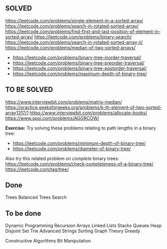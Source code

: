 ## SOLVED

https://leetcode.com/problems/single-element-in-a-sorted-array/
https://leetcode.com/problems/search-in-rotated-sorted-array/
https://leetcode.com/problems/find-first-and-last-position-of-element-in-sorted-array/
https://leetcode.com/problems/binary-search/
https://leetcode.com/problems/search-in-rotated-sorted-array-ii/
https://leetcode.com/problems/median-of-two-sorted-arrays/
* https://leetcode.com/problems/binary-tree-inorder-traversal/
* https://leetcode.com/problems/binary-tree-preorder-traversal/
* https://leetcode.com/problems/binary-tree-postorder-traversal/
* https://leetcode.com/problems/maximum-depth-of-binary-tree/

## TO BE SOLVED 

https://www.interviewbit.com/problems/matrix-median/
https://practice.geeksforgeeks.org/problems/k-th-element-of-two-sorted-array1317/1
https://www.interviewbit.com/problems/allocate-books/
https://www.spoj.com/problems/AGGRCOW/

**Exercise:** Try solving these problems relating to path lengths in a binary tree:
* https://leetcode.com/problems/minimum-depth-of-binary-tree/
* https://leetcode.com/problems/diameter-of-binary-tree/

Also try this related problem on *complete* binary trees: 
https://leetcode.com/problems/check-completeness-of-a-binary-tree/
https://leetcode.com/tag/tree/



## Done
Trees
Balanced Trees
Search


## To be done
Dynamic Programming
Recursion
Arrays
Linked Lists
Stacks
Queues
Heap
Disjoint Set
Trie
Advanced
Strings
Sorting
Graph Theory
Greedy


Constructive Algorithms
Bit Manipulation



















